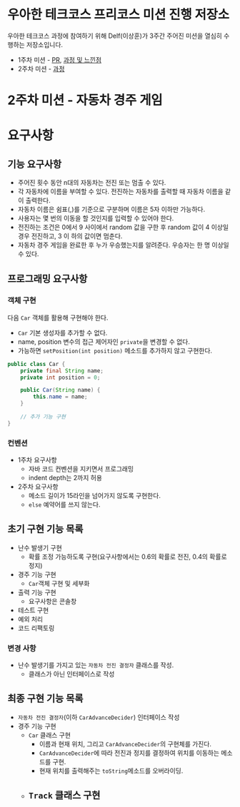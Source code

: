 # 우아한 테크코스 프리코스 미션 진행 저장소
우아한 테크코스 과정에 참여하기 위해 Delf(이상훈)가 3주간 주어진 미션을 열심히 수행하는 저장소입니다.
- 1주차 미션 - [PR](), [과정 및 느낀점](https://github.com/Delf-Lee/study-archive/blob/master/woowacourse/tech-corce-mission-1.md)
- 2주차 미션 - [과정](https://github.com/Delf-Lee/study-archive/blob/master/woowacourse/tech-corce-mission-2.md)

# 2주차 미션 - 자동차 경주 게임

# 요구사항
## 기능 요구사항 
- 주어진 횟수 동안 n대의 자동차는 전진 또는 멈출 수 있다.
- 각 자동차에 이름을 부여할 수 있다. 전진하는 자동차를 출력할 때 자동차 이름을 같이 출력한다. 
- 자동차 이름은 쉼표(,)를 기준으로 구분하며 이름은 5자 이하만 가능하다.
- 사용자는 몇 번의 이동을 할 것인지를 입력할 수 있어야 한다.
- 전진하는 조건은 0에서 9 사이에서 random 값을 구한 후 random 값이 4 이상일 경우 전진하고, 3 이
하의 값이면 멈춘다.
- 자동차 경주 게임을 완료한 후 누가 우승했는지를 알려준다. 우승자는 한 명 이상일 수 있다.

## 프로그래밍 요구사항
### 객체 구현
다음 `Car` 객체를 활용해 구현해야 한다.
- `Car` 기본 생성자를 추가할 수 없다.
- name, position 변수의 접근 제어자인 `private`을 변경할 수 없다. 
- 가능하면 `setPosition(int position)` 메소드를 추가하지 않고 구현한다.
``` java
public class Car {
    private final String name;
    private int position = 0;

    public Car(String name) {
        this.name = name;
    }
    
    // 추가 기능 구현
}
```
### 컨벤션
- 1주차 요구사항
    - 자바 코드 컨벤션을 지키면서 프로그래밍
    - indent depth는 2까지 허용
- 2주차 요구사항
    - 메소드 길이가 15라인을 넘어가지 않도록 구현한다.
    - `else` 예약어를 쓰지 않는다.
    
## 초기 구현 기능 목록
- 난수 발생기 구현
  - 확률 조정 가능하도록 구현(요구사항에서는 0.6의 확률로 전진, 0.4의 확률로 정지)
- 경주 기능 구현
  - `Car`객체 구현 및 세부화
- 출력 기능 구현
  - 요구사항은 콘솔창
- 테스트 구현
- 예외 처리
- 코드 리팩토링

### 변경 사항
- 난수 발생기를 가지고 있는 `자동차 전진 결정자` 클래스를 작성.
  - 클래스가 아닌 인터페이스로 작성

## 최종 구현 기능 목록
- `자동차 전진 결정자`(이하 `CarAdvanceDecider`) 인터페이스 작성
- 경주 기능 구현
  - `Car` 클래스 구현
    - 이름과 현재 위치, 그리고 `CarAdvanceDecider`의 구현체를 가진다.
    - `CarAdvanceDecider`에 따라 전진과 정지를 결정하여 위치를 이동하는 메소드를 구현.
    - 현재 위치를 출력해주는 `toString`메소드를 오버라이딩.
  - `Track` 클래스 구현
    - 